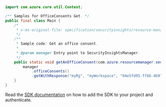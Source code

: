 ```java
import com.azure.core.util.Context;

/** Samples for OfficeConsents Get. */
public final class Main {
    /*
     * x-ms-original-file: specification/securityinsights/resource-manager/Microsoft.SecurityInsights/preview/2022-01-01-preview/examples/officeConsents/GetOfficeConsentsById.json
     */
    /**
     * Sample code: Get an office consent.
     *
     * @param manager Entry point to SecurityInsightsManager.
     */
    public static void getAnOfficeConsent(com.azure.resourcemanager.securityinsights.SecurityInsightsManager manager) {
        manager
            .officeConsents()
            .getWithResponse("myRg", "myWorkspace", "04e5fd05-ff86-4b97-b8d2-1c20933cb46c", Context.NONE);
    }
}
```

Read the [SDK documentation](https://github.com/Azure/azure-sdk-for-java/blob/azure-resourcemanager-securityinsights_1.0.0-beta.3/sdk/securityinsights/azure-resourcemanager-securityinsights/README.md) on how to add the SDK to your project and authenticate.
